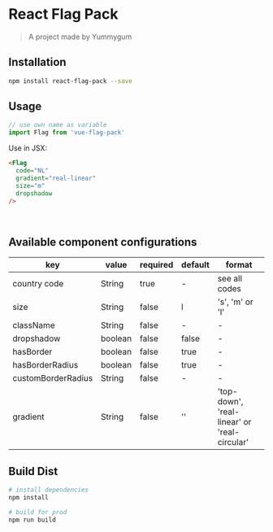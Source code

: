 # React Flag Pack

> A project made by Yummygum

## Installation

```bash
npm install react-flag-pack --save
```

## Usage
```js
// use own name as variable
import Flag from 'vue-flag-pack'
```

Use in JSX:
```html
<Flag
  code="NL"
  gradient="real-linear"
  size="m"
  dropshadow
/>
```
</br>

## Available component configurations

| key   | value   | required | default | format |
|-------|-------|------|------|------|
| country code |  String | true | - | see all codes |
| size |  String | false | l | 's', 'm' or 'l' |
| className |  String | false | - | - |
| dropshadow |  boolean | false | false | - |
| hasBorder |  boolean | false | true | - |
| hasBorderRadius | boolean | false | true | - |
| customBorderRadius |  String | false | - | - |
| gradient |  String | false | '' | 'top-down', 'real-linear' or 'real-circular' |


## Build Dist
```bash
# install dependencies
npm install

# build for prod
npm run build
```
